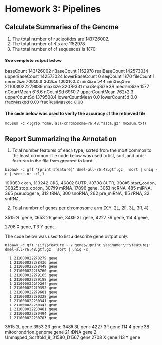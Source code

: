 # Homework 3: Pipelines

## Calculate Summaries of the Genome

1. The total number of nucleotides are 143726002.
2. The total number of N's are 1152978
3. The total number of of sequences is 1870

#### See complete output below
baseCount       143726002
nBaseCount      1152978
realBaseCount   142573024
upperBaseCount  142573024
lowerBaseCount  0
seqCount        1870
fileCount       1
meanSize        76858.8
SdSize  1382100.2
minSize 544
minSeqSize      211000022279089
maxSize 32079331
maxSeqSize      3R
medianSize      1577
nCountMean      616.6
nCountSd        6960.7
upperCountMean  76242.3
upperCountSd    1379508.4
lowerCountMean  0.0
lowerCountSd    0.0
fracMasked      0.00
fracRealMasked  0.00

#### The code below was used to verify the accuracy of the retrieved file 

``` md5sum -c <(grep "dmel-all-chromosome-r6.48.fasta.gz" md5sum.txt) ```

## Report Summarizing the Annotation

1. Total number features of each type, sorted from the most common to the least common
The code below was used to list, sort, and order features in the file from greatest to least.

``` bioawk -c gff '{print $feature}' dmel-all-r6.48.gtf.gz | sort | uniq -c | sort -nr -k1,1 ```

 190050 exon,
 163242 CDS,
  46802 5UTR,
  33738 3UTR,
  30885 start_codon,
  30825 stop_codon,
  30799 mRNA,
  17896 gene,
   3053 ncRNA,
    485 miRNA,
    365 pseudogene,
    312 tRNA,
    300 snoRNA,
    262 pre_miRNA,
    115 rRNA,
     32 snRNA,

2. Total number of genes per chromosome arm (X,Y, 2L, 2R, 3L, 3R, 4)

3515 2L      gene,
3653 2R      gene,
3489 3L      gene,
4227 3R      gene,
114 4        gene,
    
2708 X       gene,
113 Y        gene,

The code below was used to list a describe gene output only.

``` bioawk -c gff '{if($feature ~ /^gene$/)print $seqname"\t"$feature}' dmel-all-r6.48.gtf.gz | sort | uniq -c ```

      1 211000022278279 gene
      1 211000022278436 gene
      1 211000022278449 gene
      1 211000022278760 gene
      1 211000022279165 gene
      1 211000022279188 gene
      1 211000022279264 gene
      1 211000022279392 gene
      1 211000022279681 gene
      1 211000022280328 gene
      1 211000022280341 gene
      1 211000022280347 gene
      1 211000022280481 gene
      2 211000022280494 gene
      1 211000022280703 gene
   3515 2L      gene
   3653 2R      gene
   3489 3L      gene
   4227 3R      gene
    114 4       gene
     38 mitochondrion_genome    gene
     21 rDNA    gene
      2 Unmapped_Scaffold_8_D1580_D1567 gene
   2708 X       gene
    113 Y       gene
